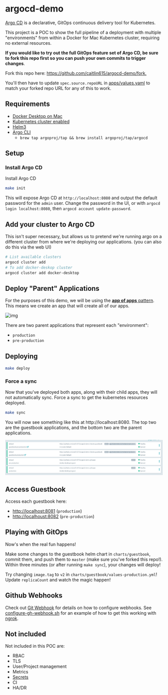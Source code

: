 # argocd-demo

[Argo CD](https://argoproj.github.io/argo-cd/) is a declarative, GitOps continuous delivery tool for Kubernetes.

This project is a POC to show the full pipeline of a deployment with multiple "environments"
from within a Docker for Mac Kubernetes cluster, requiring no external resources.

**If you would like to try out the full GitOps feature set of Argo CD,
be sure to fork this repo first so you can push your own commits to trigger changes**.

Fork this repo here: <https://github.com/caitlin615/argocd-demo/fork.>

You'll then have to update `spec.source.repoURL` in [apps/values.yaml](./apps/values.yaml) to match your forked repo URL for any of this to work.

## Requirements

- [Docker Desktop on Mac](https://docs.docker.com/docker-for-mac/install/)
- [Kubernetes cluster enabled](https://docs.docker.com/docker-for-mac/#kubernetes)
- [Helm3](https://helm.sh/docs/intro/install/)
- [Argo CLI](https://argoproj.github.io/argo-cd/getting_started/#2-download-argo-cd-cli)
  - `brew tap argoproj/tap && brew install argoproj/tap/argocd`

## Setup

### Install Argo CD

Install Argo CD

```bash
make init
```

This will expose Argo CD at `http://localhost:8080` and output the default password for the `admin` user.
Change the password in the UI, or with `argocd login localhost:8080`, then `argocd account update-password`.

## Add your cluster to Argo CD

This isn't super necessary, but allows us to pretend we're running argo on a different
cluster from where we're deploying our applications.
(you can also do this via the web UI)

```bash
# List available clusters
argocd cluster add
# To add docker-deskop cluster
argocd cluster add docker-desktop
```

## Deploy "Parent" Applications

For the purposes of this demo, we will be using the [**app of apps** pattern](https://argoproj.github.io/argo-cd/operator-manual/cluster-bootstrapping/). This means we create an app
that will create all of our apps.

![img](https://argoproj.github.io/argo-cd/assets/application-of-applications.png)

There are two parent applications that represent each "environment":

* `production`
* `pre-production`

## Deploying

```bash
make deploy
```

### Force a sync

Now that you've deployed both apps, along with their child apps, they will not automatically sync. Force a sync to get the kubernetes resources deployed.

```bash
make sync
```

You will now see something like this at http://localhost:8080.
The top two are the guestbook applications, and the bottom two are the parent applications.

![img](./assets/apps.png)

## Access Guestbook

Access each guestbook here:

* <http://localhost:8081> (`production`)
* <http://localhoust:8082> (`pre-production`)

## Playing with GitOps

Now's when the real fun happens!

Make some changes to the guestbook helm chart in `charts/guestbook`,
commit them, and push them to `master` (make sure you've forked this repo!). Within three minutes (or after running `make sync`), your changes will deploy!

Try changing `image.tag` to `v2` in `charts/guestbook/values-production.yml`! Update `replicaCount` and watch the magic happen!

## Github Webhooks

Check out [Git Webhook](https://argoproj.github.io/argo-cd/operator-manual/webhook/)
for details on how to configure webhooks. See [configure-gh-webhook.sh](./configure-gh-webhook.sh)
for an example of how to get this working with [ngrok](https://ngrok.com/).

## Not included

Not included in this POC are:

* RBAC
* TLS
* User/Project management
* Metrics
* [Secrets](https://argoproj.github.io/argo-cd/operator-manual/secret-management/)
* CI
* HA/DR
